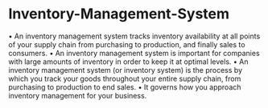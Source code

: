 # Inventory-Management-System
• An inventory management system tracks inventory availability at all points of your 
  supply chain from purchasing to production, and finally sales to consumers.
• An inventory management system is important for companies with large amounts of 
  inventory in order to keep it at optimal levels.
• An inventory management system (or inventory system) is the process by which you 
  track your goods throughout your entire supply chain, from purchasing to production 
  to end sales.
• It governs how you approach inventory management for your business.
